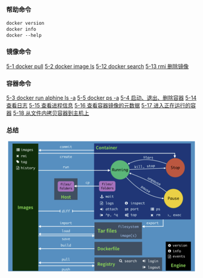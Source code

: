 ### 帮助命令
```
docker version
docker info
docker --help
```
### 镜像命令
[5-1 docker pull](../ChatGpt/5-1%20docker%20pull.md)
[5-2 docker image ls](../ChatGpt/5-2%20docker%20image%20ls.md)
[5-12 docker search](../ChatGpt/5-12%20docker%20search.md)
[5-13 rmi 删除镜像](../ChatGpt/5-13%20rmi%20删除镜像.md)

### 容器命令
[5-3 docker run alphine ls -a](../ChatGpt/5-3%20docker%20run%20alphine%20ls%20-a.md)
[5-5 docker ps -a](../ChatGpt/5-5%20docker%20ps%20-a.md)
[5-4 启动、退出、删除容器](../ChatGpt/5-4%20启动、退出、删除容器.md)
[5-14 查看日志](../ChatGpt/5-14%20查看日志.md)
[5-15 查看进程信息](../ChatGpt/5-15%20查看进程信息.md)
[5-16 查看容器镜像的元数据](../ChatGpt/5-16%20查看容器镜像的元数据.md)
[5-17 进入正在运行的容器](../ChatGpt/5-17%20进入正在运行的容器.md)
[5-18 从文件内拷贝容器到主机上](../ChatGpt/5-18%20从文件内拷贝容器到主机上.md)
### 总结
![](asserts/Pasted%20image%2020250724141942.png)
